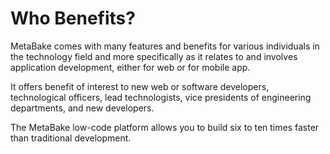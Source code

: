 # Who Benefits?

MetaBake comes with many features and benefits for various individuals in the technology field and more specifically as it relates to and involves application development, either for web or for mobile app.

It offers benefit of interest to new web or software developers, technological officers, lead technologists, vice presidents of engineering departments, and new developers.

The MetaBake low-code platform allows you to build six to ten times faster than traditional development.